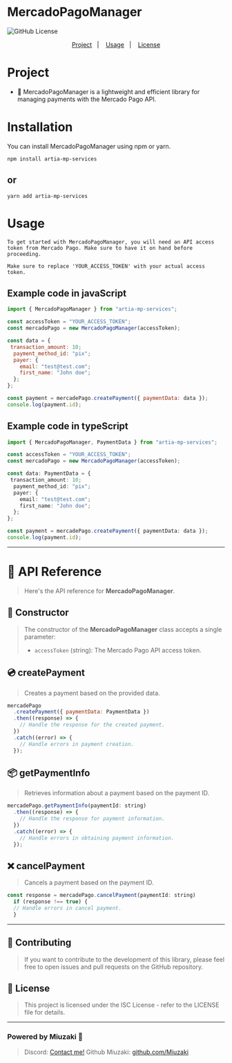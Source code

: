 # MercadoPagoManager

![GitHub License](https://img.shields.io/badge/license-ISC-blue.svg)

<p align="center">
  <a href="#project">Project</a>&nbsp;&nbsp;&nbsp;|&nbsp;&nbsp;&nbsp;
  <a href="#usage">Usage</a>&nbsp;&nbsp;&nbsp;|&nbsp;&nbsp;&nbsp;
  <a href="#📝-license">License</a>
</p>

# Project

- 🔐 MercadoPagoManager is a lightweight and efficient library for managing payments with the Mercado Pago API.<br>

# Installation

You can install MercadoPagoManager using npm or yarn.

```shell
npm install artia-mp-services
```

## or

```shell
yarn add artia-mp-services
```

# Usage

`To get started with MercadoPagoManager, you will need an API access token from Mercado Pago. Make sure to have it on hand before proceeding.`
<br>

`Make sure to replace 'YOUR_ACCESS_TOKEN' with your actual access token.`

## Example code in javaScript

```js
import { MercadoPagoManager } from "artia-mp-services";

const accessToken = "YOUR_ACCESS_TOKEN";
const mercadoPago = new MercadoPagoManager(accessToken);

const data = {
 transaction_amount: 10;
  payment_method_id: "pix";
  payer: {
    email: "test@test.com";
    first_name: "John doe";
  };
};

const payment = mercadePago.createPayment({ paymentData: data });
console.log(payment.id);
```

## Example code in typeScript

```ts
import { MercadoPagoManager, PaymentData } from "artia-mp-services";

const accessToken = "YOUR_ACCESS_TOKEN";
const mercadoPago = new MercadoPagoManager(accessToken);

const data: PaymentData = {
 transaction_amount: 10;
  payment_method_id: "pix";
  payer: {
    email: "test@test.com";
    first_name: "John doe";
  };
};

const payment = mercadePago.createPayment({ paymentData: data });
console.log(payment.id);
```

<hr></hr>

# 📂 API Reference

> Here's the API reference for **MercadoPagoManager**.

## 🔩 Constructor

> The constructor of the **MercadoPagoManager** class accepts a single parameter:
>
> - `accessToken` (string): The Mercado Pago API access token.

## 💿 createPayment

> Creates a payment based on the provided data.

```js
mercadePago
  .createPayment({ paymentData: PaymentData })
  .then((response) => {
    // Handle the response for the created payment.
  })
  .catch((error) => {
    // Handle errors in payment creation.
  });
```

## 📦 getPaymentInfo

> Retrieves information about a payment based on the payment ID.

```js
mercadePago.getPaymentInfo(paymentId: string)
  .then((response) => {
    // Handle the response for payment information.
  })
  .catch((error) => {
    // Handle errors in obtaining payment information.
  });
```

## ❌ cancelPayment

> Cancels a payment based on the payment ID.

```js
const response = mercadePago.cancelPayment(paymentId: string)
  if (response !== true) {
  // Handle errors in cancel payment.
  }
```

---

## 🧱 Contributing

> If you want to contribute to the development of this library, please feel free to open issues and pull requests on the GitHub repository.

## 📝 License

> This project is licensed under the ISC License - refer to the LICENSE file for details.

---

### Powered by Miuzaki 👋

> Discord: [Contact me!](https://discord.com/users/976269710956068904) Github Miuzaki: [github.com/Miuzaki](https://github.com/Miuzaki) &nbsp;
